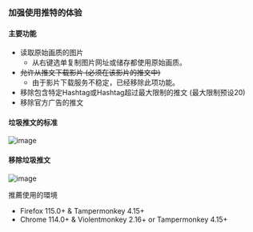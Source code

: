 ### 加强使用推特的体验

#### 主要功能
* 读取原始画质的图片
  * 从右键选单复制图片网址或储存都使用原始画质。
* ~~允许从推文下载影片 (必须在该影片的推文中)~~
  * 由于影片下载服务不稳定，已经移除此项功能。
* 移除包含特定Hashtag或Hashtag超过最大限制的推文 (最大限制预设20)
* 移除官方广告的推文

#### 垃圾推文的标准
![image](https://i.imgur.com/CcX8VRu.png)

#### 移除垃圾推文
![image](https://i.imgur.com/O4HucPC.jpg)

推薦使用的環境
* Firefox 115.0+ & Tampermonkey 4.15+
* Chrome 114.0+ & Violentmonkey 2.16+ or Tampermonkey 4.15+